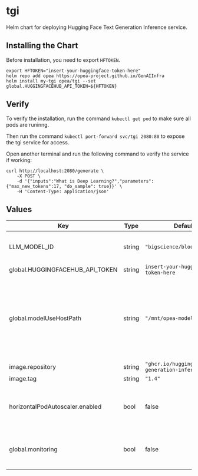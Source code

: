 # tgi

Helm chart for deploying Hugging Face Text Generation Inference service.

## Installing the Chart

Before installation, you need to export `HFTOKEN`.
```console
export HFTOKEN="insert-your-huggingface-token-here"
helm repo add opea https://opea-project.github.io/GenAIInfra
helm install my-tgi opea/tgi --set global.HUGGINGFACEHUB_API_TOKEN=${HFTOKEN}
```

## Verify

To verify the installation, run the command `kubectl get pod` to make sure all pods are runinng.

Then run the command `kubectl port-forward svc/tgi 2080:80` to expose the tgi service for access.

Open another terminal and run the following command to verify the service if working:

```console
curl http://localhost:2080/generate \
    -X POST \
    -d '{"inputs":"What is Deep Learning?","parameters":{"max_new_tokens":17, "do_sample": true}}' \
    -H 'Content-Type: application/json'
```

## Values

| Key                             | Type   | Default                                           | Description                                                                                                                                                                                                           |
| ------------------------------- | ------ | ------------------------------------------------- | --------------------------------------------------------------------------------------------------------------------------------------------------------------------------------------------------------------------- |
| LLM_MODEL_ID                    | string | `"bigscience/bloom-560m"`                         | Models id from https://huggingface.co/, or predownloaded model directory                                                                                                                                              |
| global.HUGGINGFACEHUB_API_TOKEN | string | `insert-your-huggingface-token-here`              | Hugging Face API token                                                                                                                                                                                                |
| global.modelUseHostPath         | string | `"/mnt/opea-models"`                              | Cached models directory, tgi will not download if the model is cached here. The host path "modelUseHostPath" will be mounted to container as /data directory. Set this to null/empty will force it to download model. |
| image.repository                | string | `"ghcr.io/huggingface/text-generation-inference"` |                                                                                                                                                                                                                       |
| image.tag                       | string | `"1.4"`                                           |                                                                                                                                                                                                                       |
| horizontalPodAutoscaler.enabled | bool   | false                                             | Enable HPA autoscaling for the service deployment based on metrics it provides. See [HPA instructions](../../HPA.md) before enabling!                                                                                 |
| global.monitoring               | bool   | false                                             | Enable usage metrics for the service. Required for HPA. See [monitoring instructions](../../monitoring.md) before enabling!                                                                                           |
